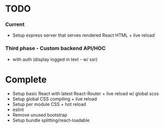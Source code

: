 # TODO
### Current
* Setup express server that serves rendered React HTML + live reload

### Third phase - Custom backend API/HOC
* with auth (display logged in text - w/ ssr)

# Complete
* Setup basic React with latest React-Router + live reload w/ global scss
* Setup global CSS compiling + live reload
* Setup per module CSS + hot reload
* eslint
* Remove unused bootstrap
* Setup bundle splitting/react-loadable
